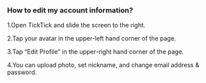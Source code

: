 ### How to edit my account information?

1.Open TickTick and slide the screen to the right.

2.Tap your avatar in the upper-left hand corner of the page.

3.Tap “Edit Profile” in the upper-right hand corner of the page. 

4.You can upload photo, set nickname, and change email address & password.
